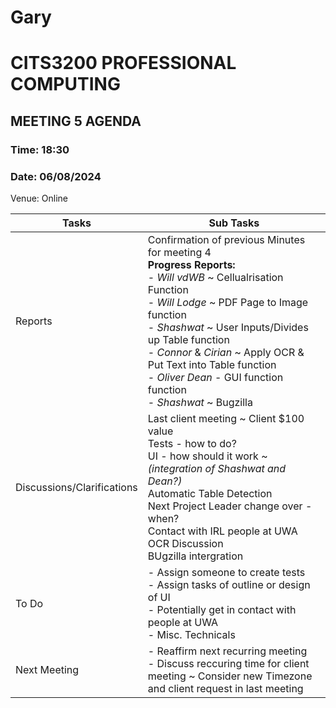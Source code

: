 # Gary
# CITS3200 PROFESSIONAL COMPUTING

## MEETING 5 AGENDA

### Time: 18:30
### Date: 06/08/2024

Venue: Online

| Tasks                      | Sub Tasks                                                                                                                                                                          |
| -------------------------- | ---------------------------------------------------------------------------------------------------------------------------------------------------------------------------------- |
| Reports                    | Confirmation of previous Minutes for meeting 4<br>                                                                                                                     **Progress Reports:**  <br> - *Will vdWB* ~ Cellualrisation Function <br> - *Will Lodge* ~ PDF Page to Image function <br> - *Shashwat* ~ User Inputs/Divides up Table function <br>	- *Connor* & *Cirian* ~ Apply OCR & Put Text into Table function <br> - *Oliver Dean* - GUI function function <br> - *Shashwat* ~ Bugzilla|
| Discussions/Clarifications | Last client meeting ~ Client $100 value<br> Tests - how to do? <br> UI - how should it work ~ *(integration of Shashwat and Dean?)* <br> Automatic Table Detection <br> Next Project Leader change over - when? <br> Contact with IRL people at UWA <br> OCR Discussion <br> BUgzilla intergration|
| To Do                      | - Assign someone to create tests <br> - Assign tasks of outline or design of UI <br> - Potentially get in contact with people at UWA <br> - Misc. Technicals|
| Next Meeting               | - Reaffirm next recurring meeting <br> - Discuss reccuring time for client meeting ~ Consider new Timezone and client request in last meeting|
